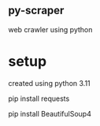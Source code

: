 ## py-scraper
web crawler using python

# setup
created using python 3.11

pip install requests 

pip install BeautifulSoup4

